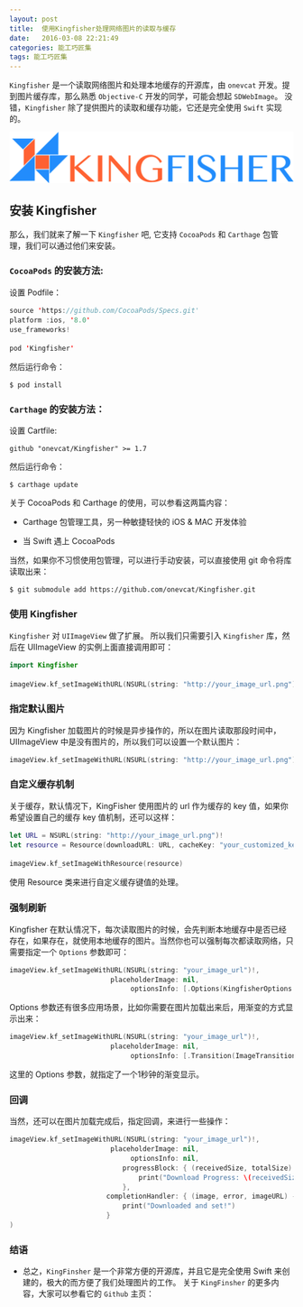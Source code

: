 ```yaml
---
layout: post
title:  使用Kingfisher处理网络图片的读取与缓存 
date:   2016-03-08 22:21:49
categories: 能工巧匠集
tags: 能工巧匠集
---
```



`Kingfisher` 是一个读取网络图片和处理本地缓存的开源库，由 `onevcat` 开发。提到图片缓存库，那么熟悉 `Objective-C` 开发的同学，可能会想起 `SDWebImage`。 没错，`Kingfisher` 除了提供图片的读取和缓存功能，它还是完全使用 `Swift` 实现的。

![](https://raw.githubusercontent.com/onevcat/Kingfisher/master/images/logo.png)



## 安装 Kingfisher

那么，我们就来了解一下 `Kingfisher` 吧, 它支持 `CocoaPods` 和 `Carthage` 包管理，我们可以通过他们来安装。

### `CocoaPods` 的安装方法:

设置 Podfile：

```swift
source 'https://github.com/CocoaPods/Specs.git'
platform :ios, '8.0'
use_frameworks!

pod 'Kingfisher'
```

然后运行命令：

```
$ pod install
```

### `Carthage` 的安装方法：

设置 Cartfile:

```
github "onevcat/Kingfisher" >= 1.7
```

然后运行命令：

```
$ carthage update
```

关于 CocoaPods 和 Carthage 的使用，可以参看这两篇内容：

- Carthage 包管理工具，另一种敏捷轻快的 iOS & MAC 开发体验
[](http://swiftcafe.io/2015/10/25/swift-daily-carthage-package)

- 当 Swift 遇上 CocoaPods
[](http://swiftcafe.io/2015/02/10/swift-tips-cocoapods)


当然，如果你不习惯使用包管理，可以进行手动安装，可以直接使用 git 命令将库读取出来：

```
$ git submodule add https://github.com/onevcat/Kingfisher.git
```

### 使用 Kingfisher

`Kingfisher` 对 `UIImageView` 做了扩展。 所以我们只需要引入 `Kingfisher` 库，然后在 UIImageView 的实例上面直接调用即可：

```swift
import Kingfisher

imageView.kf_setImageWithURL(NSURL(string: "http://your_image_url.png")!)
```

### 指定默认图片

因为 Kingfisher 加载图片的时候是异步操作的，所以在图片读取那段时间中，UIImageView 中是没有图片的，所以我们可以设置一个默认图片：

```swift
imageView.kf_setImageWithURL(NSURL(string: "http://your_image_url.png")!, placeholderImage: nil)
```

### 自定义缓存机制

关于缓存，默认情况下，KingFisher 使用图片的 url 作为缓存的 key 值，如果你希望设置自己的缓存 key 值机制，还可以这样：

```swift
let URL = NSURL(string: "http://your_image_url.png")!
let resource = Resource(downloadURL: URL, cacheKey: "your_customized_key")

imageView.kf_setImageWithResource(resource)

```

使用 Resource 类来进行自定义缓存键值的处理。

### 强制刷新

Kingfisher 在默认情况下，每次读取图片的时候，会先判断本地缓存中是否已经存在，如果存在，就使用本地缓存的图片。当然你也可以强制每次都读取网络，只需要指定一个 `Options` 参数即可：

```swift
imageView.kf_setImageWithURL(NSURL(string: "your_image_url")!,
                         placeholderImage: nil,
                              optionsInfo: [.Options(KingfisherOptions.ForceRefresh))
```

Options 参数还有很多应用场景，比如你需要在图片加载出来后，用渐变的方式显示出来：

```swift
imageView.kf_setImageWithURL(NSURL(string: "your_image_url")!,
                         placeholderImage: nil,
                              optionsInfo: [.Transition(ImageTransition.Fade(1)))

```
这里的 Options 参数，就指定了一个1秒钟的渐变显示。

### 回调

当然，还可以在图片加载完成后，指定回调，来进行一些操作：

```swift
imageView.kf_setImageWithURL(NSURL(string: "your_image_url")!,
                         placeholderImage: nil,
                              optionsInfo: nil,
                            progressBlock: { (receivedSize, totalSize) -> () in
                                print("Download Progress: \(receivedSize)/\(totalSize)")
                            },
                        completionHandler: { (image, error, imageURL) -> () in
                            print("Downloaded and set!")
                        }
)
```

### 结语

- 总之，`KingFinsher` 是一个非常方便的开源库，并且它是完全使用 Swift 来创建的，极大的而方便了我们处理图片的工作。
关于 `KingFinsher` 的更多内容，大家可以参看它的 `Github` 主页：

[](https://github.com/onevcat/Kingfisher)



